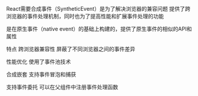 
React需要合成事件（SyntheticEvent）是为了解决浏览器的兼容问题
提供了跨浏览器的事件处理机制，同时也为了提高性能和扩展事件处理的功能

是在原生事件（native event）的基础上构建的，提供了原生事件的相似的API和属性

特点
跨浏览器兼容性
屏蔽了不同浏览器之间的事件差异

性能优化
使用了事件池技术

合成嵌套
支持事件冒泡和捕获

支持事件委托
可以在父组件中注册事件处理函数
